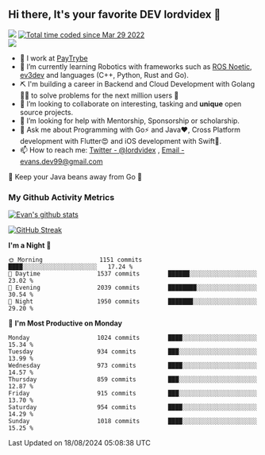 ## Hi there, It's your favorite DEV lordvidex 👋
<img src="https://komarev.com/ghpvc/?username=lordvidex&label=Views&color=blue&style=plastic" /> <a href="https://wakatime.com/@0e56db35-d16b-410a-acc0-4085055304bf"><img src="https://wakatime.com/badge/user/0e56db35-d16b-410a-acc0-4085055304bf.svg" alt="Total time coded since Mar 29 2022" /></a>  
![](https://github-profile-trophy.vercel.app/?username=lordvidex)
- 🔭 I work at [PayTrybe](https://www.paytrybe.com)
- 🌱 I’m currently learning Robotics with frameworks such as [ROS Noetic](ros.org), [ev3dev](www.ev3dev.org) and languages (C++, Python, Rust and Go).
- ⛏️ I'm building a career in Backend and Cloud Development with Golang 🧙🏼 to solve problems for the next million users 🤌
- 👯 I’m looking to collaborate on interesting, tasking and **unique** open source projects.
- 🤔 I’m looking for help with Mentorship, Sponsorship or scholarship.
- 💬 Ask me about Programming with Go⚡️ and Java❤️, Cross Platform development with Flutter😍 and iOS development with Swift🚀.
- 📫 How to reach me: [Twitter - @lordvidex](https://twitter.com/lordvidex) , [Email - evans.dev99@gmail.com](mailto:evans.dev99@gmail.com?body=Hello%20Evans,)
  
    
🎤 Keep your Java beans away from Go 🌚
  
  
### My Github Activity Metrics
<div>
<!-- <a href="https://github.com/lordvidex">
  <img src="https://github-readme-stats.vercel.app/api/top-langs/?username=lordvidex&theme=light" />
</a>    -->
<!-- [![Top Langs](https://github-readme-stats.vercel.app/api/top-langs/?username=lordvidex)](https://github.com/lordvidex/)  -->
<a href="https://github.com/lordvidex">
 <img src="https://github-readme-stats.vercel.app/api?username=lordvidex&show_icons=true&theme=light&line_height=27" alt="Evan's github stats"/>
</a>
</div>

[![GitHub Streak](https://github-readme-streak-stats.herokuapp.com?user=lordvidex&theme=github-dark&hide_border=true)](https://git.io/streak-stats)

<!--
  <a href="https://github.com/iampawan/FlutterExampleApps">
    <img align="center" src="https://github-readme-stats.vercel.app/api/pin/?username=iampawan&repo=FlutterExampleApps&theme=light" />

  </a>
  <a href="https://github.com/iampawan/VelocityX">
   <img align="center" src="https://github-readme-stats.vercel.app/api/pin/?username=iampawan&repo=VelocityX&theme=light" />
  </a>
-->
<!--START_SECTION:waka-->
**I'm a Night 🦉** 

```text
🌞 Morning                1151 commits        ████░░░░░░░░░░░░░░░░░░░░░   17.24 % 
🌆 Daytime                1537 commits        ██████░░░░░░░░░░░░░░░░░░░   23.02 % 
🌃 Evening                2039 commits        ████████░░░░░░░░░░░░░░░░░   30.54 % 
🌙 Night                  1950 commits        ███████░░░░░░░░░░░░░░░░░░   29.20 % 
```
📅 **I'm Most Productive on Monday** 

```text
Monday                   1024 commits        ████░░░░░░░░░░░░░░░░░░░░░   15.34 % 
Tuesday                  934 commits         ███░░░░░░░░░░░░░░░░░░░░░░   13.99 % 
Wednesday                973 commits         ████░░░░░░░░░░░░░░░░░░░░░   14.57 % 
Thursday                 859 commits         ███░░░░░░░░░░░░░░░░░░░░░░   12.87 % 
Friday                   915 commits         ███░░░░░░░░░░░░░░░░░░░░░░   13.70 % 
Saturday                 954 commits         ████░░░░░░░░░░░░░░░░░░░░░   14.29 % 
Sunday                   1018 commits        ████░░░░░░░░░░░░░░░░░░░░░   15.25 % 
```



 Last Updated on 18/08/2024 05:08:38 UTC
<!--END_SECTION:waka-->
